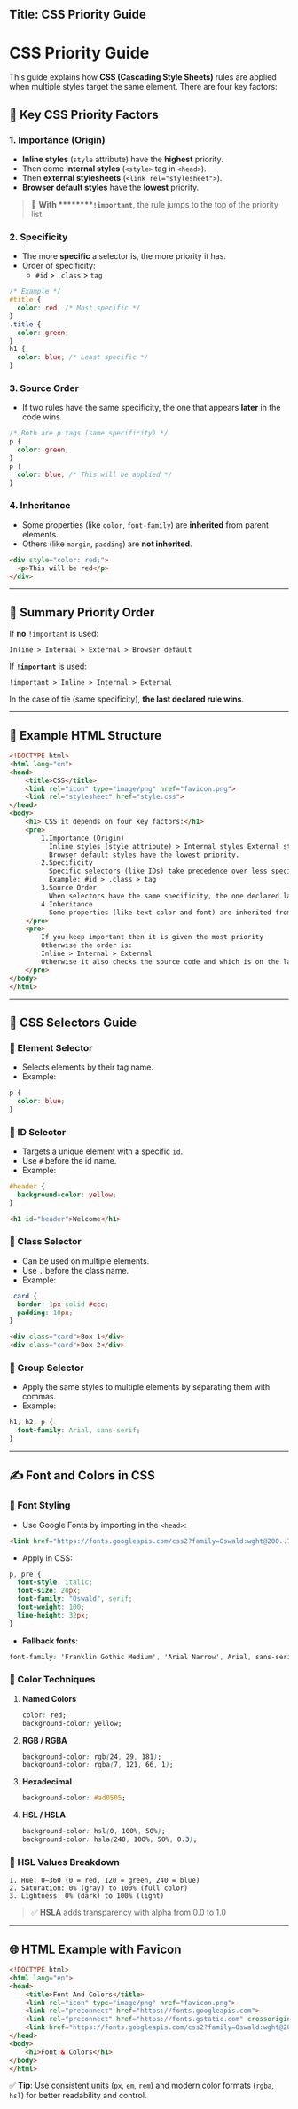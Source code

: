 ## Title: CSS Priority Guide

# CSS Priority Guide

This guide explains how **CSS (Cascading Style Sheets)** rules are applied when multiple styles target the same element. There are four key factors:

## 🔑 Key CSS Priority Factors

### 1. Importance (Origin)

- **Inline styles** (`style` attribute) have the **highest** priority.
- Then come **internal styles** (`<style>` tag in `<head>`).
- Then **external stylesheets** (`<link rel="stylesheet">`).
- **Browser default styles** have the **lowest** priority.

> 📌 **With \*\*\*\*****`!important`**, the rule jumps to the top of the priority list.

### 2. Specificity

- The more **specific** a selector is, the more priority it has.
- Order of specificity:
  - `#id` > `.class` > `tag`

```css
/* Example */
#title {
  color: red; /* Most specific */
}
.title {
  color: green;
}
h1 {
  color: blue; /* Least specific */
}
```

### 3. Source Order

- If two rules have the same specificity, the one that appears **later** in the code wins.

```css
/* Both are p tags (same specificity) */
p {
  color: green;
}
p {
  color: blue; /* This will be applied */
}
```

### 4. Inheritance

- Some properties (like `color`, `font-family`) are **inherited** from parent elements.
- Others (like `margin`, `padding`) are **not inherited**.

```html
<div style="color: red;">
  <p>This will be red</p>
</div>
```

---

## 📝 Summary Priority Order

If **no** `!important` is used:

```
Inline > Internal > External > Browser default
```

If **`!important`** is used:

```
!important > Inline > Internal > External
```

In the case of tie (same specificity), **the last declared rule wins**.

---

## 🧪 Example HTML Structure

```html
<!DOCTYPE html>
<html lang="en">
<head>
    <title>CSS</title>
    <link rel="icon" type="image/png" href="favicon.png">
    <link rel="stylesheet" href="style.css">
</head>
<body>
    <h1> CSS it depends on four key factors:</h1>
    <pre>
        1.Importance (Origin)
          Inline styles (style attribute) > Internal styles External styles (<link> tag)
          Browser default styles have the lowest priority.
        2.Specificity
          Specific selectors (like IDs) take precedence over less specific ones (like classes or element selectors).
          Example: #id > .class > tag
        3.Source Order
          When selectors have the same specificity, the one declared last in the code will be applied.
        4.Inheritance
          Some properties (like text color and font) are inherited from parent elements, while others (like margin and padding) are not.
    </pre>
    <pre>
        If you keep important then it is given the most priority
        Otherwise the order is:
        Inline > Internal > External
        Otherwise it also checks the source code and which is on the last of the code that is having more priority.
    </pre>
</body>
</html>
```

---

## 🎯 CSS Selectors Guide

### 🔹 Element Selector

- Selects elements by their tag name.
- Example:

```css
p {
  color: blue;
}
```

### 🔹 ID Selector

- Targets a unique element with a specific `id`.
- Use `#` before the id name.
- Example:

```css
#header {
  background-color: yellow;
}
```

```html
<h1 id="header">Welcome</h1>
```

### 🔹 Class Selector

- Can be used on multiple elements.
- Use `.` before the class name.
- Example:

```css
.card {
  border: 1px solid #ccc;
  padding: 10px;
}
```

```html
<div class="card">Box 1</div>
<div class="card">Box 2</div>
```

### 🔹 Group Selector

- Apply the same styles to multiple elements by separating them with commas.
- Example:

```css
h1, h2, p {
  font-family: Arial, sans-serif;
}
```

---

## ✍️ Font and Colors in CSS

### 🌟 Font Styling

- Use Google Fonts by importing in the `<head>`:

```html
<link href="https://fonts.googleapis.com/css2?family=Oswald:wght@200..700&display=swap" rel="stylesheet">
```

- Apply in CSS:

```css
p, pre {
  font-style: italic;
  font-size: 20px;
  font-family: "Oswald", serif;
  font-weight: 100;
  line-height: 32px;
}
```

- **Fallback fonts**:

```css
font-family: 'Franklin Gothic Medium', 'Arial Narrow', Arial, sans-serif;
```

### 🎨 Color Techniques

1. **Named Colors**
   ```css
   color: red;
   background-color: yellow;
   ```

2. **RGB / RGBA**
   ```css
   background-color: rgb(24, 29, 181);
   background-color: rgba(7, 121, 66, 1);
   ```

3. **Hexadecimal**
   ```css
   background-color: #ad0505;
   ```

4. **HSL / HSLA**
   ```css
   background-color: hsl(0, 100%, 50%);
   background-color: hsla(240, 100%, 50%, 0.3);
   ```

### 🎯 HSL Values Breakdown

```text
1. Hue: 0–360 (0 = red, 120 = green, 240 = blue)
2. Saturation: 0% (gray) to 100% (full color)
3. Lightness: 0% (dark) to 100% (light)
```

> ✅ **HSLA** adds transparency with alpha from 0.0 to 1.0

---

## 🌐 HTML Example with Favicon

```html
<!DOCTYPE html>
<html lang="en">
<head>
    <title>Font And Colors</title>
    <link rel="icon" type="image/png" href="favicon.png">
    <link rel="preconnect" href="https://fonts.googleapis.com">
    <link rel="preconnect" href="https://fonts.gstatic.com" crossorigin>
    <link href="https://fonts.googleapis.com/css2?family=Oswald:wght@200..700&display=swap" rel="stylesheet">
</head>
<body>
    <h1>Font & Colors</h1>
</body>
</html>
```

✅ **Tip**: Use consistent units (`px`, `em`, `rem`) and modern color formats (`rgba`, `hsl`) for better readability and control.

